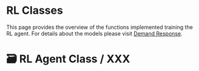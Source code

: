 # RL Classes

This page provides the overview of the functions implemented training the RL agent. For details about the models please visit [Demand Response](../ReinforcementLearning/DemandResponse.md).


# :card_file_box: RL Agent Class / XXX
